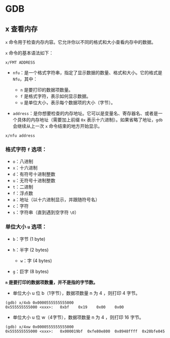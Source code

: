 # GDB



## x 查看内存

`x` 命令用于检查内存内容。它允许你以不同的格式和大小查看内存中的数据。

`x` 命令的基本语法如下：

```
x/FMT ADDRESS
```

- `nfu`：是一个格式字符串，指定了显示数据的数量、格式和大小。它的格式是 `Nfu`，其中：
    - `n` 是要打印的数据项数量。
    - `f` 是格式字符，表示如何显示数据。
    - `u` 是单位大小，表示每个数据项的大小（字节）。

- `address`：是你想要检查的内存地址。它可以是变量名、寄存器名、或者是一个具体的内存地址（需要加上前缀 `0x` 表示十六进制）。如果省略了地址，`gdb` 会继续从上一次 `x` 命令结束的地方开始显示。

```
x/nfu address
```



### 格式字符 `f` 选项：

- `o`：八进制
- `x`：十六进制
- `d`：有符号十进制整数
- `u`：无符号十进制整数
- `t`：二进制
- `f`：浮点数
- `a`：地址（以十六进制显示，并跟随符号名）
- `c`：字符
- `s`：字符串（直到遇到空字符 `\0`）

### 单位大小 `u` 选项：

- `b`：字节 (1 byte)
- `h`：半字 (2 bytes)
    - `w`：字 (4 bytes)

- `g`：巨字 (8 bytes)



**`n` 是要打印的数据项数量，并不是指的字节数。**

- 单位大小 u 位 b（1字节），数据项数量 n 为 4 ，则打印 4 字节。

```
(gdb) x/4xb 0x0000555555555000
0x555555555000 <xxx>:	0xbf	0x19	0x00	0x00
```

- 单位大小 u 位 w（4字节），数据项数量 n 为 4 ，则打印 16 字节。

```
(gdb) x/4xw 0x0000555555555000
0x555555555000 <xxx>:	0x000019bf	0xfe80e800	0x8948ffff	0x20bfe045
```

